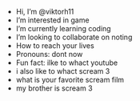 -  Hi, I’m @viktorh11
-  I’m interested in game
-  I’m currently learning coding
-  I’m looking to collaborate on noting
-  How to reach your lives
-  Pronouns: dont now
-  Fun fact: ilke to whact youtube
- i also like to whact scream 3
- what is your favorite scream film
- my brother is scream 3

<!---
viktorh11/viktorh11 is a ✨ special ✨ repository because its `README.md` (this file) appears on your GitHub profile.
You can click the Preview link to take a look at your changes.
--->

